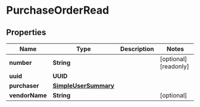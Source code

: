 

# PurchaseOrderRead


## Properties

| Name | Type | Description | Notes |
|------------ | ------------- | ------------- | -------------|
|**number** | **String** |  |  [optional] [readonly] |
|**uuid** | **UUID** |  |  |
|**purchaser** | [**SimpleUserSummary**](SimpleUserSummary.md) |  |  |
|**vendorName** | **String** |  |  [optional] |



